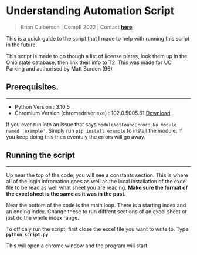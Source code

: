 # Understanding Automation Script
> Brian Culberson | CompE 2022 | Contact [**here**](http://injanus.tech)

This is a quick guide to the script that I made to help with running this script in the future.

This script is made to go though a list of license plates, look them up in the Ohio state database, then link their info to T2. This was made for UC Parking and authorised by Matt Burden (96)

## Prerequisites.
---
- Python Version : 3.10.5
- Chromium Version (chromedriver.exe) : 102.0.5005.61 [Download](https://chromedriver.storage.googleapis.com/index.html?path=102.0.5005.61/)

If you ever run into an issue that says `ModuleNotFoundError: No module named 'example'`. Simply run `pip install example` to install the module. If you keep doing this then eventuly the errors will go away.

## Running the script
---

Up near the top of the code, you will see a constants section. This is where all of the login infromation goes as well as the local installation of the excel file to be read as well what sheet you are reading. **Make sure the format of the excel sheet is the same as it was in the past.**

Near the bottom of the code is the main loop. There is a starting index and an ending index. Change these to run diffrent sections of an excel sheet or just do the whole index range.

To officaly run the script, first close the excel file you want to write to. Type **`python script.py`**

This will open a chrome window and the program will start.

